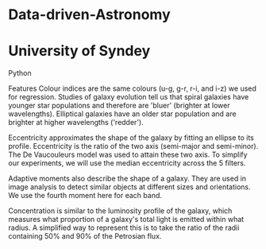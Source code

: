 # Data-driven-Astronomy
# University of Syndey 

Python

Features
Colour indices are the same colours (u-g, g-r, r-i, and i-z) we used for regression. Studies of galaxy evolution tell us that spiral galaxies have younger star populations and therefore are 'bluer' (brighter at lower wavelengths). Elliptical galaxies have an older star population and are brighter at higher wavelengths ('redder').

Eccentricity approximates the shape of the galaxy by fitting an ellipse to its profile. Eccentricity is the ratio of the two axis (semi-major and semi-minor). The De Vaucouleurs model was used to attain these two axis. To simplify our experiments, we will use the median eccentricity across the 5 filters.

Adaptive moments also describe the shape of a galaxy. They are used in image analysis to detect similar objects at different sizes and orientations. We use the fourth moment here for each band.

Concentration is similar to the luminosity profile of the galaxy, which measures what proportion of a galaxy's total light is emitted within what radius. A simplified way to represent this is to take the ratio of the radii containing 50% and 90% of the Petrosian flux.
